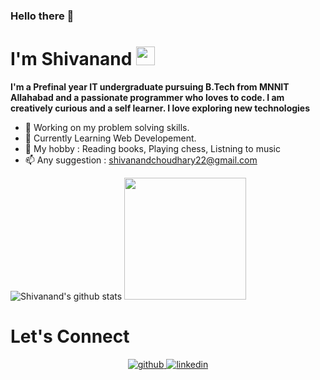 ### Hello there 👋
 
 # I'm Shivanand <img src="https://gifimage.net/wp-content/uploads/2018/05/smile-animated-gif-3.gif" width="30"  >

**I'm a Prefinal year IT undergraduate pursuing B.Tech from MNNIT Allahabad and a passionate programmer who loves to code. I am creatively curious and a self learner. I love exploring new technologies**


- 🔭 Working on my problem solving skills.
- 🌱 Currently Learning Web Developement.
- 🎨 My hobby : Reading books, Playing chess, Listning to music
- 📫 Any suggestion : shivanandchoudhary22@gmail.com

![Shivanand's github stats](https://github-readme-stats.vercel.app/api?username=pinnacle20&show_icons=true&hide_border=true&hide=["stars"])
<img height="195em" src="https://github-readme-stats.vercel.app/api/top-langs/?username=pinnacle20&exclude_repo=KNN-Image-Classification&show_icons=true&hide_border=true&layout=compact&langs_count=8"/>


<!--# Languages and Tools

<img src="https://upload.wikimedia.org/wikipedia/commons/1/18/ISO_C%2B%2B_Logo.svg"  height="50px"> <img src="https://cdn.iconscout.com/icon/free/png-512/c-programming-569564.png"  height="50px"> <img src="https://www.python.org/static/opengraph-icon-200x200.png"  height="50px">
<img src="https://raw.githubusercontent.com/github/explore/80688e429a7d4ef2fca1e82350fe8e3517d3494d/topics/html/html.png"  height="50px"> 
<img src="https://raw.githubusercontent.com/github/explore/80688e429a7d4ef2fca1e82350fe8e3517d3494d/topics/css/css.png"  height="50px">
<img src="https://raw.githubusercontent.com/github/explore/80688e429a7d4ef2fca1e82350fe8e3517d3494d/topics/javascript/javascript.png"  height="50px">
<img src="https://raw.githubusercontent.com/github/explore/80688e429a7d4ef2fca1e82350fe8e3517d3494d/topics/git/git.png"  height="50px"> 
-->
# Let's Connect

<p align="center">
<a href="https://github.com/pinnacle20" target="_blank">
<img src=https://img.shields.io/badge/github-%2324292e.svg?&style=for-the-badge&logo=github&logoColor=white alt=github style="margin-bottom: 5px;" />
</a>
</a>
<a href="https://www.linkedin.com/in/pinnacle20/" target="_blank">
<img src=https://img.shields.io/badge/linkedin-%231E77B5.svg?&style=for-the-badge&logo=linkedin&logoColor=white alt=linkedin style="margin-bottom: 5px;" />
</a>

</a>  
</p> 
